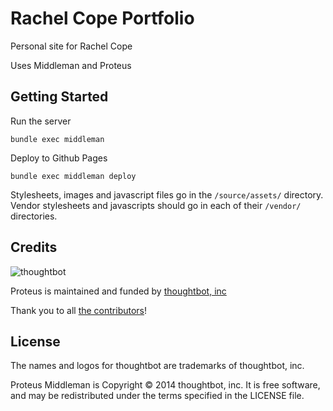 # Rachel Cope Portfolio

Personal site for Rachel Cope

Uses Middleman and Proteus

Getting Started
---------------
Run the server
```
bundle exec middleman
```

Deploy to Github Pages
```
bundle exec middleman deploy
```

Stylesheets, images and javascript files go in the `/source/assets/` directory.
Vendor stylesheets and javascripts should go in each of their `/vendor/` directories.



Credits
-------

![thoughtbot](http://thoughtbot.com/logo.png)

Proteus is maintained and funded by [thoughtbot, inc](http://thoughtbot.com/community)

Thank you to all [the contributors](https://github.com/thoughtbot/proteus-middleman/contributors)!

License
-------

The names and logos for thoughtbot are trademarks of thoughtbot, inc.

Proteus Middleman is Copyright © 2014 thoughtbot, inc. It is free software, and may be
redistributed under the terms specified in the LICENSE file.
